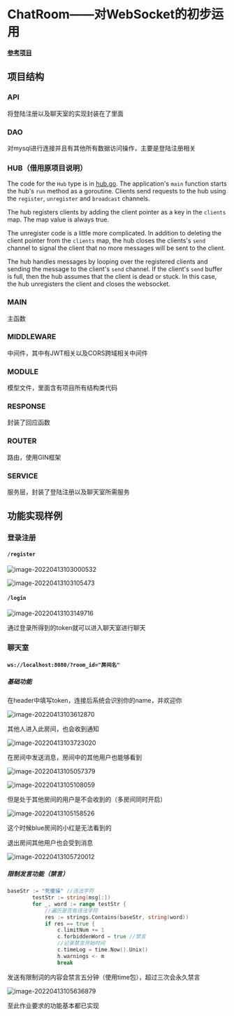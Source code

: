 # ChatRoom——对WebSocket的初步运用

**[参考项目](https://github.com/gorilla/websocket/blob/master/examples/chat)**

## 项目结构

### API

将登陆注册以及聊天室的实现封装在了里面

### DAO

对mysql进行连接并且有其他所有数据访问操作，主要是登陆注册相关

### HUB（借用原项目说明）

The code for the `Hub` type is in [hub.go](https://github.com/gorilla/websocket/blob/master/examples/chat/hub.go). The application's `main` function starts the hub's `run` method as a goroutine. Clients send requests to the hub using the `register`, `unregister` and `broadcast` channels.

The hub registers clients by adding the client pointer as a key in the `clients` map. The map value is always true.

The unregister code is a little more complicated. In addition to deleting the client pointer from the `clients` map, the hub closes the clients's `send` channel to signal the client that no more messages will be sent to the client.

The hub handles messages by looping over the registered clients and sending the message to the client's `send` channel. If the client's `send` buffer is full, then the hub assumes that the client is dead or stuck. In this case, the hub unregisters the client and closes the websocket.

### MAIN

主函数

### MIDDLEWARE

中间件，其中有JWT相关以及CORS跨域相关中间件

### MODULE

模型文件，里面含有项目所有结构类代码

### RESPONSE

封装了回应函数

### ROUTER

路由，使用GIN框架

### SERVICE

服务层，封装了登陆注册以及聊天室所需服务

## 功能实现样例

### 登录注册

#### `/register`

![image-20220413103000532](https://s2.loli.net/2022/04/13/DMThijHXsWdBoPx.png)

![image-20220413103105473](https://s2.loli.net/2022/04/13/7UtkMV1P2uLvi3w.png)

#### `/login`

![image-20220413103149716](https://s2.loli.net/2022/04/13/3gMHpkO4L9bh1le.png)

通过登录所得到的token就可以进入聊天室进行聊天

### 聊天室

#### `ws://localhost:8080/?room_id="房间名"`

##### 基础功能

在header中填写token，连接后系统会识别你的name，并欢迎你

![image-20220413103612870](https://s2.loli.net/2022/04/13/76LkHpi8WBMJ5ZS.png)

其他人进入此房间，也会收到通知

![image-20220413103723020](https://s2.loli.net/2022/04/13/Dz9ih8AJt7bLgOr.png)

在房间中发送消息，房间中的其他用户也能够看到

![image-20220413105057379](https://s2.loli.net/2022/04/13/jJfuOtiqXnZ9ImC.png)

![image-20220413105108059](https://s2.loli.net/2022/04/13/k6v1jhWuNKDbfIi.png)

但是处于其他房间的用户是不会收到的（多房间同时开启）

![image-20220413105158526](https://s2.loli.net/2022/04/13/VAdkUKRHSC68BXN.png)

这个时候blue房间的小红是无法看到的



退出房间其他用户也会受到消息

![image-20220413105720012](https://s2.loli.net/2022/04/13/hadFvKLp3o7MTBX.png)

##### 限制发言功能（禁言）

```go
baseStr := "死傻操" //违法字符
		testStr := string(msg[:])
		for _, word := range testStr {
			//遍历是否有违法字符
			res := strings.Contains(baseStr, string(word))
			if res == true {
				c.limitNum += 1
				c.forbiddenWord = true //禁言
				//记录禁言开始时间
				c.timeLog = time.Now().Unix()
				h.warnings <- m
				break
```

发送有限制词的内容会禁言五分钟（使用time包），超过三次会永久禁言

![image-20220413105636879](https://s2.loli.net/2022/04/13/Nymqn5eQsvJw6tc.png)

至此作业要求的功能基本都已实现
